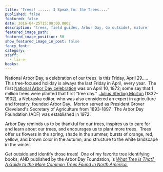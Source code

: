 ```yaml
---
title: 'Trees! ...... I Speak for the Trees....'
published: false
featured: false
date: 2016-04-25T15:00:00.000Z
description: 'trees, field guides, Arbor Day, Go outside!, nature'
featured_image_path:
featured_image_position: 50
show_featured_image_in_post: false
fancy_font:
category:
staff:
  - liz-e-
books:
---
```



National Arbor Day, a celebration of our trees, is this Friday, April 29…..&nbsp; This tree-focused holiday is always the last Friday in April, every year.&nbsp; The first [National Arbor Day celebration](https://www.arborday.org/celebrate/history.cfm) was on April 10, 1872; some say that 1 million trees were planted that first “tree day.”&nbsp; [Julius Sterling Morton](https://en.wikipedia.org/wiki/Julius_Sterling_Morton) (1832-1902), a Nebraska editor, who was also considered an expert in agriculture and forestry, founded Arbor Day.&nbsp; Morton served as President Grover Cleveland's Secretary of Agriculture from 1893-1897.&nbsp; The Arbor Day Foundation (ADF) was established in 1972.

Arbor Day reminds us to be thankful for our trees, inspires us to care for and learn about our trees, and encourages us to plant more trees.&nbsp; Trees offer us flowers in the spring, shade in the summer, bursts of orange, red, yellow, and brown color in the autumn, and structure to the white landscape in the winter.&nbsp;

Get outside and identify those trees!&nbsp; One of my favorite tree identifying books, AND published by the Arbor Day Foundation, is [*What Tree is That?&nbsp; A Guide to the More Common Trees Found in North America.*](http://www.brooklinebooksmith-shop.com/book/9780963465757)